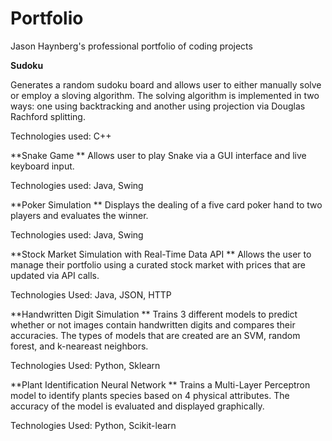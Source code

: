 # Portfolio
Jason Haynberg's professional portfolio of coding projects

**Sudoku**

Generates a random sudoku board and allows user to either manually solve or employ a sloving algorithm. The solving algorithm is implemented in two ways: one using backtracking and another using projection via Douglas Rachford splitting.

Technologies used: C++


**Snake Game
**
Allows user to play Snake via a GUI interface and live keyboard input. 

Technologies used: Java, Swing


**Poker Simulation
**
Displays the dealing of a five card poker hand to two players and evaluates the winner.

Technologies used: Java, Swing


**Stock Market Simulation with Real-Time Data API
**
Allows the user to manage their portfolio using a curated stock market with prices that are updated via API calls.

Technologies Used: Java, JSON, HTTP


**Handwritten Digit Simulation
**
Trains 3 different models to predict whether or not images contain handwritten digits and compares their accuracies. The types of models that are created are an SVM, random forest, and k-neareast neighbors.

Technologies Used: Python, Sklearn


**Plant Identification Neural Network
**
Trains a Multi-Layer Perceptron model to identify plants species based on 4 physical attributes. The accuracy of the model is evaluated and displayed graphically.

Technologies Used: Python, Scikit-learn
